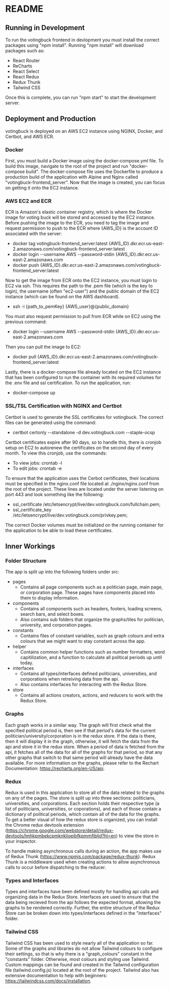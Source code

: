 # README
## Running in Development
To run the votingbuck frontend in devlopment you must install the correct packages using "npm install". Running "npm install" will download packages such as:
* React Router
* ReCharts
* React Select
* React Redux
* Redux Thunk
* Tailwind CSS

Once this is complete, you can run "npm start" to start the development server.

## Deployment and Production
votingbuck is deployed on an AWS EC2 instance using NGINX, Docker, and Certbot, and AWS ECR.

### Docker
First, you must build a Docker image using the docker-compose.yml file. To build this image, navigate to the root of the project and run "docker-compose build". The docker-compose file uses the Dockerfile to produce a production build of the application with Alpine and Nginx called "votingbuck-frontend_server". Now that the image is created, you can focus on getting it onto the EC2 instance. 

### AWS EC2 and ECR
ECR is Amazon's elastic container registry, which is where the Docker image for voting buck will be stored and accessed by the EC2 instance. Before pushing the image to the ECR, you need to tag the image and request permission to push to the ECR where {AWS_ID} is the account ID associated with the server:
* docker tag votingbuck-frontend_server:latest {AWS_ID}.dkr.ecr.us-east-2.amazonaws.com/votingbuck-frontend_server:latest
* docker login --username AWS --password-stdin {AWS_ID}.dkr.ecr.us-east-2.amazonaws.com
* docker push {AWS_ID}.dkr.ecr.us-east-2.amazonaws.com/votingbuck-frontend_server:latest

Now to get the image from ECR onto the EC2 instance, you must login to EC2 via ssh. This requires the path to the .pem file (which is the key to login), the username (often "ec2-user") and the public domain of the EC2 instance (which can be found on the AWS dashboard).
* ssh -i {path_to_pemKey} {AWS_user}@{public_domain}

You must also request permission to pull from ECR while on EC2 using the previous command:
* docker login --username AWS --password-stdin {AWS_ID}.dkr.ecr.us-east-2.amazonaws.com

Then you can pull the image to EC2:
* docker pull {AWS_ID}.dkr.ecr.us-east-2.amazonaws.com/votingbuck-frontend_server:latest

Lastly, there is a docker-compose file already located on the EC2 instance that has been configured to run the container with its required volumes for the .env file and ssl certification. To run the application, run:
* docker-compose up

### SSL/TSL Certification with NGINX and Certbot
Certbot is used to generate the SSL certificates for votingbuck. The correct files can be generated using the command:
* certbot certonly --standalone -d dev.votingbuck.com --staple-ocsp

Certbot certificates expire after 90 days, so to handle this, there is cronjob setup on EC2 to autorenew the certificates on the second day of every month. To view this cronjob, use the commands:
* To view jobs: crontab -l 
* To edit jobs: crontab -e

To ensure that the application uses the Cerbot certificates, their locations must be specified in the nginx.conf file located at ./nginx/nginx.conf from the root of the project. These lines are located under the server listening on port 443 and look something like the following:
* ssl_certificate /etc/letsencrypt/live/dev.votingbuck.com/fullchain.pem;
* ssl_certificate_key /etc/letsencrypt/live/dev.votingbuck.com/privkey.pem;

The correct Docker volumes must be initialized on the running container for the application to be able to load these certificates.

## Inner Workings
### Folder Structure
The app is split up into the following folders under src:
* pages
	* Contains all page components such as a politician page, main page, or corporation page. These pages have components placed into them to display information.
* components
	* Contains all components such as headers, footers, loading screens, search bars, and select boxes.
	* Also contains sub folders that organize the graphs/tiles for politician, university, and corporation pages.
* constants
	* Contains files of constant variables, such as graph colours and extra colours that we might want to stay constant across the app.
* helper
	* Contains common helper functions such as number formatters, word capitilization, and a function to calculate all political periods up until today.
* interfaces
	* Contains all types/interfaces defined politicians, universities, and corporations when retreiving data from the api.
	* Also contains interfaces for interacting with the Redux Store.
* store
	* Contains all actions creators, actions, and reducers to work with the Redux Store.
### Graphs
Each graph works in a similar way. The graph will first check what the specified political period is, then see if that period's data for the current politician/university/corporation is in the redux store. If the data is there, then it will display it in the graph, otherwise, it will fetch the data from the api and store it in the redux store. When a period of data is fetched from the api, it fetches all of the data for all of the graphs for that period, so that any other graphs that switch to that same period will already have the data available. For more information on the graphs, please refer to the Rechart Documentation: https://recharts.org/en-US/api.

### Redux
Redux is used in this application to store all of the data related to the graphs on any of the pages. The store is split up into three sections: politicians, universities, and corporations. Each section holds their respective type (a list of politicians, universities, or coporations), and each of those contain a dictionary of political periods, which contain all of the data for the graphs. To get a better visual of how the redux store is organized, you can install the Chrome redux devtools extension (https://chrome.google.com/webstore/detail/redux-devtools/lmhkpmbekcpmknklioeibfkpmmfibljd?hl=en) to view the store in your inspector.

To handle making asynchronous calls during an action, the app makes use of Redux Thunk (https://www.npmjs.com/package/redux-thunk). Redux Thunk is a middleware used when creating actions to allow asynchronous calls to occur before dispatching to the reducer.

### Types and Interfaces
Types and interfaces have been defined mostly for handling api calls and organizing data in the Redux Store. Interfaces are used to ensure that the data being recieved from the api follows the expected format, allowing the graphs to be rendered correctly. Further, the entire structure of the Redux Store can be broken down into types/interfaces defined in the "interfaces" folder.

### Tailwind CSS
Tailwind CSS has been used to style nearly all of the application so far. Some of the graphs and libraries do not allow Tailwind colours to configure their settings, so that is why there is a "graph_colours" constant in the "constants" folder. Otherwise, most colours and styling use Tailwind. Custom mappings can be found and created in the Tailwind configuration file (tailwind.config.js) located at the root of the project. Tailwind also has extensive documentation to help with beginners: https://tailwindcss.com/docs/installation.